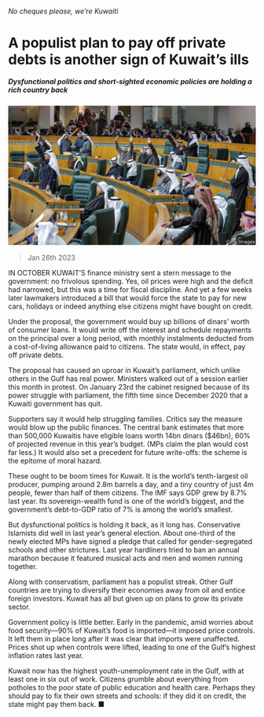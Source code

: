###### No cheques please, we’re Kuwaiti

# A populist plan to pay off private debts is another sign of Kuwait’s ills 

##### Dysfunctional politics and short-sighted economic policies are holding a rich country back 

![image](images/20230128_MAP504.jpg) 

> Jan 26th 2023 

IN OCTOBER KUWAIT’S finance ministry sent a stern message to the government: no frivolous spending. Yes, oil prices were high and the deficit had narrowed, but this was a time for fiscal discipline. And yet a few weeks later lawmakers introduced a bill that would force the state to pay for new cars, holidays or indeed anything else citizens might have bought on credit.

Under the proposal, the government would buy up billions of dinars’ worth of consumer loans. It would write off the interest and schedule repayments on the principal over a long period, with monthly instalments deducted from a cost-of-living allowance paid to citizens. The state would, in effect, pay off private debts.

The proposal has caused an uproar in Kuwait’s parliament, which unlike others in the Gulf has real power. Ministers walked out of a session earlier this month in protest. On January 23rd the cabinet resigned because of its power struggle with parliament, the fifth time since December 2020 that a Kuwaiti government has quit.

Supporters say it would help struggling families. Critics say the measure would blow up the public finances. The central bank estimates that more than 500,000 Kuwaitis have eligible loans worth 14bn dinars ($46bn), 60% of projected revenue in this year’s budget. (MPs claim the plan would cost far less.) It would also set a precedent for future write-offs: the scheme is the epitome of moral hazard.

These ought to be boom times for Kuwait. It is the world’s tenth-largest oil producer, pumping around 2.8m barrels a day, and a tiny country of just 4m people, fewer than half of them citizens. The IMF says GDP grew by 8.7% last year. Its sovereign-wealth fund is one of the world’s biggest, and the government’s debt-to-GDP ratio of 7% is among the world’s smallest.

But dysfunctional politics is holding it back, as it long has. Conservative Islamists did well in last year’s general election. About one-third of the newly elected MPs have signed a pledge that called for gender-segregated schools and other strictures. Last year hardliners tried to ban an annual marathon because it featured musical acts and men and women running together. 

Along with conservatism, parliament has a populist streak. Other Gulf countries are trying to diversify their economies away from oil and entice foreign investors. Kuwait has all but given up on plans to grow its private sector. 

Government policy is little better. Early in the pandemic, amid worries about food security—90% of Kuwait’s food is imported—it imposed price controls. It left them in place long after it was clear that imports were unaffected. Prices shot up when controls were lifted, leading to one of the Gulf’s highest inflation rates last year.

Kuwait now has the highest youth-unemployment rate in the Gulf, with at least one in six out of work. Citizens grumble about everything from potholes to the poor state of public education and health care. Perhaps they should pay to fix their own streets and schools: if they did it on credit, the state might pay them back. ■

